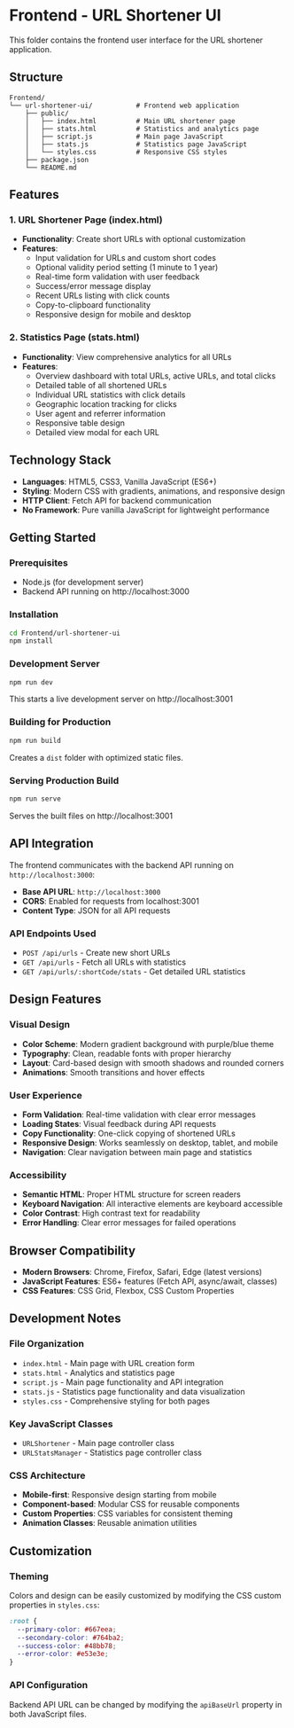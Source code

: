 # Frontend - URL Shortener UI

This folder contains the frontend user interface for the URL shortener application.

## Structure

```
Frontend/
└── url-shortener-ui/           # Frontend web application
    ├── public/
    │   ├── index.html          # Main URL shortener page
    │   ├── stats.html          # Statistics and analytics page
    │   ├── script.js           # Main page JavaScript
    │   ├── stats.js            # Statistics page JavaScript
    │   └── styles.css          # Responsive CSS styles
    ├── package.json
    └── README.md
```

## Features

### 1. URL Shortener Page (index.html)
- **Functionality**: Create short URLs with optional customization
- **Features**:
  - Input validation for URLs and custom short codes
  - Optional validity period setting (1 minute to 1 year)
  - Real-time form validation with user feedback
  - Success/error message display
  - Recent URLs listing with click counts
  - Copy-to-clipboard functionality
  - Responsive design for mobile and desktop

### 2. Statistics Page (stats.html)
- **Functionality**: View comprehensive analytics for all URLs
- **Features**:
  - Overview dashboard with total URLs, active URLs, and total clicks
  - Detailed table of all shortened URLs
  - Individual URL statistics with click details
  - Geographic location tracking for clicks
  - User agent and referrer information
  - Responsive table design
  - Detailed view modal for each URL

## Technology Stack
- **Languages**: HTML5, CSS3, Vanilla JavaScript (ES6+)
- **Styling**: Modern CSS with gradients, animations, and responsive design
- **HTTP Client**: Fetch API for backend communication
- **No Framework**: Pure vanilla JavaScript for lightweight performance

## Getting Started

### Prerequisites
- Node.js (for development server)
- Backend API running on http://localhost:3000

### Installation
```bash
cd Frontend/url-shortener-ui
npm install
```

### Development Server
```bash
npm run dev
```
This starts a live development server on http://localhost:3001

### Building for Production
```bash
npm run build
```
Creates a `dist` folder with optimized static files.

### Serving Production Build
```bash
npm run serve
```
Serves the built files on http://localhost:3001

## API Integration

The frontend communicates with the backend API running on `http://localhost:3000`:

- **Base API URL**: `http://localhost:3000`
- **CORS**: Enabled for requests from localhost:3001
- **Content Type**: JSON for all API requests

### API Endpoints Used
- `POST /api/urls` - Create new short URLs
- `GET /api/urls` - Fetch all URLs with statistics
- `GET /api/urls/:shortCode/stats` - Get detailed URL statistics

## Design Features

### Visual Design
- **Color Scheme**: Modern gradient background with purple/blue theme
- **Typography**: Clean, readable fonts with proper hierarchy
- **Layout**: Card-based design with smooth shadows and rounded corners
- **Animations**: Smooth transitions and hover effects

### User Experience
- **Form Validation**: Real-time validation with clear error messages
- **Loading States**: Visual feedback during API requests
- **Copy Functionality**: One-click copying of shortened URLs
- **Responsive Design**: Works seamlessly on desktop, tablet, and mobile
- **Navigation**: Clear navigation between main page and statistics

### Accessibility
- **Semantic HTML**: Proper HTML structure for screen readers
- **Keyboard Navigation**: All interactive elements are keyboard accessible
- **Color Contrast**: High contrast text for readability
- **Error Handling**: Clear error messages for failed operations

## Browser Compatibility
- **Modern Browsers**: Chrome, Firefox, Safari, Edge (latest versions)
- **JavaScript Features**: ES6+ features (Fetch API, async/await, classes)
- **CSS Features**: CSS Grid, Flexbox, CSS Custom Properties

## Development Notes

### File Organization
- `index.html` - Main page with URL creation form
- `stats.html` - Analytics and statistics page
- `script.js` - Main page functionality and API integration
- `stats.js` - Statistics page functionality and data visualization
- `styles.css` - Comprehensive styling for both pages

### Key JavaScript Classes
- `URLShortener` - Main page controller class
- `URLStatsManager` - Statistics page controller class

### CSS Architecture
- **Mobile-first**: Responsive design starting from mobile
- **Component-based**: Modular CSS for reusable components
- **Custom Properties**: CSS variables for consistent theming
- **Animation Classes**: Reusable animation utilities

## Customization

### Theming
Colors and design can be easily customized by modifying the CSS custom properties in `styles.css`:

```css
:root {
  --primary-color: #667eea;
  --secondary-color: #764ba2;
  --success-color: #48bb78;
  --error-color: #e53e3e;
}
```

### API Configuration
Backend API URL can be changed by modifying the `apiBaseUrl` property in both JavaScript files.
